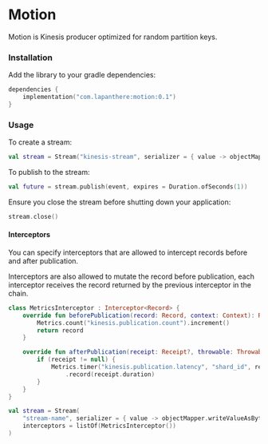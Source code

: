 # Motion

Motion is Kinesis producer optimized for random partition keys.

### Installation

Add the library to your gradle dependencies:

```kotlin
dependencies {
    implementation("com.lapanthere:motion:0.1")
}
```

### Usage

To create a stream:

```kotlin
val stream = Stream("kinesis-stream", serializer = { value -> objectMapper.writeValueAsBytes(value) })
```

To publish to the stream:

```kotlin
val future = stream.publish(event, expires = Duration.ofSeconds(1))
```

Ensure you close the stream before shutting down your application:

```kotlin
stream.close()
```

#### Interceptors

You can specify interceptors that are allowed to intercept records before and after publication.

Interceptors are also allowed to mutate the record before publication, each interceptor receives the record returned by
the previous interceptor in the chain.

```kotlin
class MetricsInterceptor : Interceptor<Record> {
    override fun beforePublication(record: Record, context: Context): Record {
        Metrics.count("kinesis.publication.count").increment()
        return record
    }

    override fun afterPublication(receipt: Receipt?, throwable: Throwable?, context: Context) {
        if (receipt != null) {
            Metrics.timer("kinesis.publication.latency", "shard_id", receipt.shardID)
                .record(receipt.duration)
        }
    }
}

val stream = Stream(
    "stream-name", serializer = { value -> objectMapper.writeValueAsBytes(value) },
    interceptors = listOf(MetricsInterceptor())
)
```

